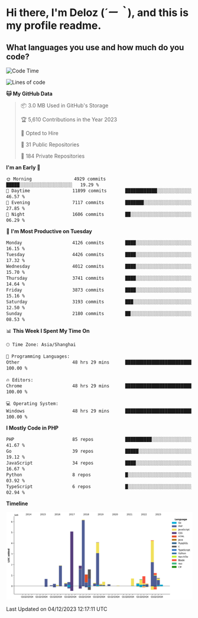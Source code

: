 # **Hi there, I'm Deloz (*´ー｀*), and this is my profile readme.**

## **What languages you use and how much do you code?**

<!--START_SECTION:waka-->
![Code Time](http://img.shields.io/badge/Code%20Time-2%2C916%20hrs%202%20mins-blue)

![Lines of code](https://img.shields.io/badge/From%20Hello%20World%20I%27ve%20Written-33.5%20million%20lines%20of%20code-blue)

**🐱 My GitHub Data** 

> 📦 3.0 MB Used in GitHub's Storage 
 > 
> 🏆 5,610 Contributions in the Year 2023
 > 
> 💼 Opted to Hire
 > 
> 📜 31 Public Repositories 
 > 
> 🔑 184 Private Repositories 
 > 
**I'm an Early 🐤** 

```text
🌞 Morning                4929 commits        █████░░░░░░░░░░░░░░░░░░░░   19.29 % 
🌆 Daytime                11899 commits       ████████████░░░░░░░░░░░░░   46.57 % 
🌃 Evening                7117 commits        ███████░░░░░░░░░░░░░░░░░░   27.85 % 
🌙 Night                  1606 commits        ██░░░░░░░░░░░░░░░░░░░░░░░   06.29 % 
```
📅 **I'm Most Productive on Tuesday** 

```text
Monday                   4126 commits        ████░░░░░░░░░░░░░░░░░░░░░   16.15 % 
Tuesday                  4426 commits        ████░░░░░░░░░░░░░░░░░░░░░   17.32 % 
Wednesday                4012 commits        ████░░░░░░░░░░░░░░░░░░░░░   15.70 % 
Thursday                 3741 commits        ████░░░░░░░░░░░░░░░░░░░░░   14.64 % 
Friday                   3873 commits        ████░░░░░░░░░░░░░░░░░░░░░   15.16 % 
Saturday                 3193 commits        ███░░░░░░░░░░░░░░░░░░░░░░   12.50 % 
Sunday                   2180 commits        ██░░░░░░░░░░░░░░░░░░░░░░░   08.53 % 
```


📊 **This Week I Spent My Time On** 

```text
🕑︎ Time Zone: Asia/Shanghai

💬 Programming Languages: 
Other                    48 hrs 29 mins      █████████████████████████   100.00 % 

🔥 Editors: 
Chrome                   48 hrs 29 mins      █████████████████████████   100.00 % 

💻 Operating System: 
Windows                  48 hrs 29 mins      █████████████████████████   100.00 % 
```

**I Mostly Code in PHP** 

```text
PHP                      85 repos            ██████████░░░░░░░░░░░░░░░   41.67 % 
Go                       39 repos            █████░░░░░░░░░░░░░░░░░░░░   19.12 % 
JavaScript               34 repos            ████░░░░░░░░░░░░░░░░░░░░░   16.67 % 
Python                   8 repos             █░░░░░░░░░░░░░░░░░░░░░░░░   03.92 % 
TypeScript               6 repos             █░░░░░░░░░░░░░░░░░░░░░░░░   02.94 % 
```



**Timeline**

![Lines of Code chart](https://raw.githubusercontent.com/deloz/deloz/main/assets/bar_graph.png)


 Last Updated on 04/12/2023 12:17:11 UTC
<!--END_SECTION:waka-->
